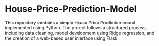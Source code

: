 # House-Price-Prediction-Model
This repository contains a simple House Price Prediction model implemented using Python. The project follows a structured process, including data cleaning, model development using Ridge regression, and the creation of a web-based user interface using Flask.
